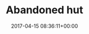 ---
title:		"Abandoned hut"
type:		"photos"
mediatype:		"upload"
location:		"Radis, Germany"
description:		"An abandoned hut found during a cycle tour."
date:		"2017-04-15 08:36:11+00:00"
album:		"experimental"
filename:		"abandoned-hut.md"
series:		"easter-cycle-tour"
cl_public_id:		"experimental/abandoned-hut"
cl_version:		1520279640
format:		"tiff"
bytes:		3148588
width:		2560
height:		1440
colours:
- "#DDDDDD"
- "#222222"
- "#7D7D7D"
exposure_mode:		"Auto"
program:		"Aperture-priority AE"
aperture:		"11.0"
focal_length:		"16.0 mm"
iso:		"100"
shutter_speed:		"1/125"
metering:		"Spot"
flash:		"Off, Did not fire"
white_balance:		"As Shot"
colour_temp:		"5200"
has_crop:		"false"
orientation:		"Horizontal (normal)"
camera_model:		"NIKON D800"
lens_info:		"16mm f/2.8"
artist: "Matt Finucane"
x_resolution:		"300"
y_resolution:		"300"
---